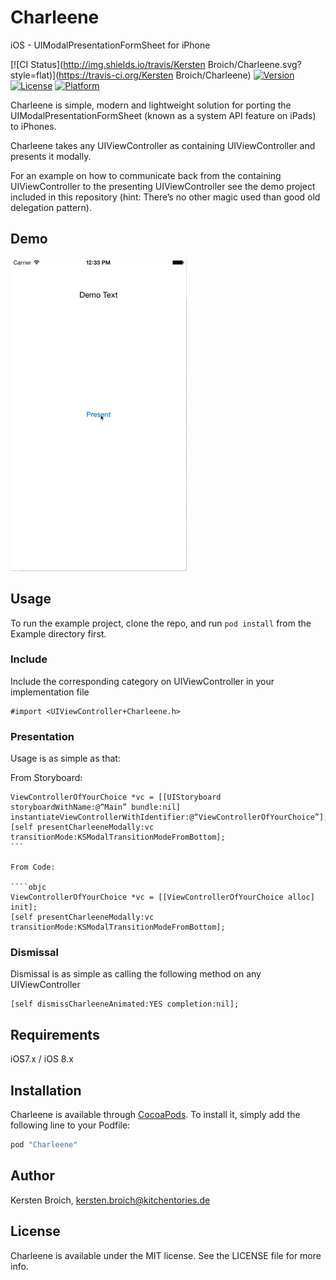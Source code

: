 # Charleene

iOS - UIModalPresentationFormSheet for iPhone

[![CI Status](http://img.shields.io/travis/Kersten Broich/Charleene.svg?style=flat)](https://travis-ci.org/Kersten Broich/Charleene)
[![Version](https://img.shields.io/cocoapods/v/Charleene.svg?style=flat)](http://cocoapods.org/pods/Charleene)
[![License](https://img.shields.io/cocoapods/l/Charleene.svg?style=flat)](http://cocoapods.org/pods/Charleene)
[![Platform](https://img.shields.io/cocoapods/p/Charleene.svg?style=flat)](http://cocoapods.org/pods/Charleene)

Charleene is simple, modern and lightweight solution for porting the UIModalPresentationFormSheet (known as a system API feature on iPads) to iPhones.

Charleene takes any UIViewController as containing UIViewController and presents it modally.

For an example on how to communicate back from the containing UIViewController to the presenting UIViewController see the demo project included in this repository (hint: There’s no other magic used than good old delegation pattern).

## Demo

![](https://github.com/KitchenStories/Charleene/blob/master/images/charleene-demo.gif)


## Usage

To run the example project, clone the repo, and run `pod install` from the Example directory first.

### Include

Include the corresponding category on UIViewController in your implementation file

```objc
#import <UIViewController+Charleene.h>
```

### Presentation

Usage is as simple as that:

From Storyboard:

````objc
ViewControllerOfYourChoice *vc = [[UIStoryboard storyboardWithName:@“Main” bundle:nil] instantiateViewControllerWithIdentifier:@“ViewControllerOfYourChoice”];
[self presentCharleeneModally:vc transitionMode:KSModalTransitionModeFromBottom];
```

From Code:

````objc  
ViewControllerOfYourChoice *vc = [[ViewControllerOfYourChoice alloc] init];    
[self presentCharleeneModally:vc transitionMode:KSModalTransitionModeFromBottom];

````

### Dismissal

Dismissal is as simple as calling the following method on any UIViewController

````objc
[self dismissCharleeneAnimated:YES completion:nil];
````


## Requirements

iOS7.x / iOS 8.x

## Installation

Charleene is available through [CocoaPods](http://cocoapods.org). To install
it, simply add the following line to your Podfile:

```ruby
pod "Charleene"
```

## Author

Kersten Broich, kersten.broich@kitchentories.de

## License

Charleene is available under the MIT license. See the LICENSE file for more info.
